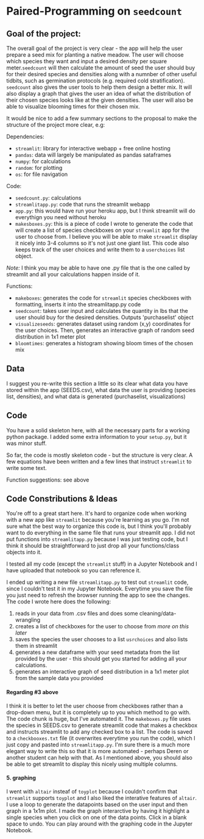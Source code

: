 # Paired-Programming on `seedcount`

## Goal of the project: 

The overall goal of the project is very clear - the app will help the user prepare a seed mix for planting a native meadow. The user will choose which species they want and input a desired density per square meter.`seedcount` will then calculate the amount of seed the user should buy for their desired species and densities along with a numnber of other useful tidbits, such as germination protocols (e.g. required cold stratification).
`seedcount` also gives the user tools to help them design a better mix. It will also display a graph that gives the user an idea of what the distribution of their chosen species looks like at the given densities. The user will also be able to visualize blooming times for their chosen mix. 


It would be nice to add a few summary sections to the proposal to make the structure of the project more clear, e.g:

Dependencies:
- `streamlit`: library for interactive webapp + free online hosting
- `pandas`: data will largely be manipulated as pandas sataframes
- `numpy`: for calculations
- `random`: for plotting
- `os`: for file navigation

Code:
- `seedcount.py`: calculations
- `streamlitapp.py`: code that runs the streamlit webapp
- `app.py`: this would have run your heroku app, but I think streamlit will do everythign you need without heroku
- `makesboxes.py`: this is a piece of code I wrote to generate the code that will create a list of species checkboxes on your `streamlit` app for the user to choose from. I believe you will be able to make `streamlit` display it nicely into 3-4 columns so it's not just one giant list. This code also keeps track of the user choices and write them to a `userchoices` list object.

*Note:* I think you may be able to have one .py file that is the one called by streamlit and all your calculations happen inside of it. 

Functions:
- `makeboxes`: generates the code for `streamlit` species checkboxes with formatting, inserts it into the streamlitapp.py code  
- `seedcount`: takes user input and calculates the quantity in lbs that the user should buy for the desired densities. Outputs 'purchaselist' object
- `visualizeseeds`: generates dataset using random (x,y) coordinates for the user choices. Then, generates an interactive graph of random seed distribution in 1x1 meter plot
- `bloomtimes`: generates a histogram showing bloom times of the chosen mix


## Data
I suggest you re-write this section a little so its clear what data you have stored within the app (SEEDS.csv), what data the user is providing (species list, densities), and what data is generated (purchaselist, visualizations)

## Code
You have a solid skeleton here, with all the necessary parts for a working python package. I added some extra information to your `setup.py`, but it was minor stuff. 

So far, the code is mostly skeleton code - but the structure is very clear. A few equations have been written and a few lines that instruct `streamlit` to write some text. 

Function suggestions: see above

## Code Constributions & Ideas
You're off to a great start here. It's hard to organize code when working with a new app like `streamlit` because you're learning as you go. I'm not sure what the best way to organize this code is, but I think you'll probably want to do everything in the same file that runs your streamlit app. I did not put functions into `streamlitapp.py` because I was just testing code, but I think it should be straightforward to just drop all your functions/class objects into it. 

I tested all my code (except the `streamlit` stuff) in a Jupyter Notebook and I have uploaded that notebook so you can reference it. 

I ended up writing a new file `streamlitapp.py` to test out `streamlit` code, since I couldn't test it in my Jupyter Notebook. Everytime you save the file you just need to refresh the browser running the app to see the changes. The code I wrote here does the following:
1. reads in your data from .csv files and does some cleaning/data-wrangling
2. creates a list of checkboxes for the user to choose from *more on this later*
3. saves the species the user chooses to a list `usrchoices` and also lists them in streamlit
4. generates a new dataframe with your seed metadata from the list provided by the user - this should get you started for adding all your calculations. 
5. generates an interactive graph of seed distribution in a 1x1 meter plot from the sample data you provided

#### Regarding #3 above

I think it is better to let the user choose from checkboxes rather than a drop-down menu, but it is completely up to you which method to go with. The code chunk is huge, but I've automated it. The `makeboxes.py` file uses the species in SEEDS.csv to generate streamlit code that makes a checkbox and instructs streamlit to add any checked box to a list. The code is saved to a `checkbooxes.txt` file (it overwrites everytime you run the code), which I just copy and pasted into `streamlitapp.py`. I'm sure there is a much more elegant way to write this so that it is more automated - perhaps Deren or another student can help with that. As I mentioned above, you should also be able to get streamlit to display this nicely using multiple columns. 

#### 5. graphing
I went with `altair` insteaf of `toyplot` because I couldn't confirm that `streamlit` supports `toyplot` and I also liked the interative features of `altair`. I use a loop to generate the datapoints based on the user input and then graph in a 1x1m plot. I made the graph interarctive by having it highlight a single species when you click on one of the data points. Click in a blank space to undo. You can play around with the graphing code in the Jupyter Notebook. 